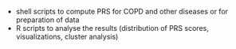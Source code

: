 - shell scripts to compute PRS for COPD and other diseases or for preparation of data
- R scripts to analyse the results (distribution of PRS scores, visualizations, cluster analysis)

